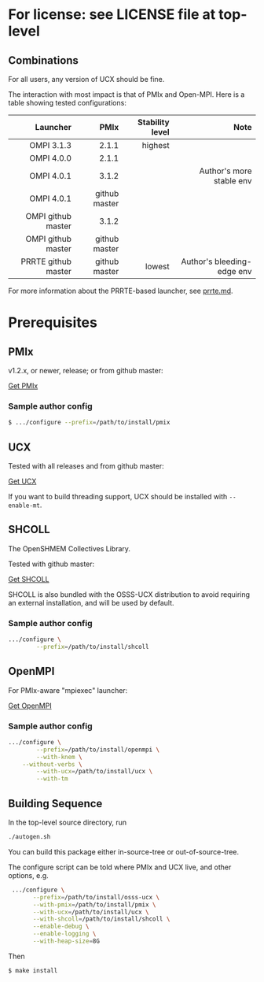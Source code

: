 # For license: see LICENSE file at top-level

## Combinations

For all users, any version of UCX should be fine.

The interaction with most impact is that of PMIx and Open-MPI.  Here is a table showing tested configurations:

|Launcher|PMIx|Stability level|Note|
|---:|---:|---:|---:|
|OMPI 3.1.3|2.1.1|highest||
|OMPI 4.0.0|2.1.1|||
|OMPI 4.0.1|3.1.2||Author's more stable env|
|OMPI 4.0.1|github master|||
|OMPI github master|3.1.2|||
|OMPI github master|github master|||
|PRRTE github master|github master|lowest|Author's bleeding-edge env|

For more information about the PRRTE-based launcher, see
[prrte.md](./prrte.md).

# Prerequisites

## PMIx

v1.2.x, or newer, release; or from github master:

[Get PMIx](https://github.com/pmix/pmix/)

### Sample author config

```sh
$ .../configure --prefix=/path/to/install/pmix
```

## UCX

Tested with all releases and from github master:

[Get UCX](https://github.com/openucx/ucx/)

If you want to build threading support, UCX should be installed with
`--enable-mt`.

## SHCOLL

The OpenSHMEM Collectives Library.

Tested with github master:

[Get SHCOLL](https://github.com/tonycurtis/shcoll)

SHCOLL is also bundled with the OSSS-UCX distribution to avoid
requiring an external installation, and will be used by default.

### Sample author config

```sh
.../configure \
        --prefix=/path/to/install/shcoll
```

## OpenMPI

For PMIx-aware "mpiexec" launcher:

[Get OpenMPI](https://www.open-mpi.org/software/ompi/)

### Sample author config

```sh
.../configure \
        --prefix=/path/to/install/openmpi \
        --with-knem \
	--without-verbs \
        --with-ucx=/path/to/install/ucx \
        --with-tm
```

## Building Sequence

In the top-level source directory, run

```sh
./autogen.sh
```

You can build this package either in-source-tree or
out-of-source-tree.

The configure script can be told where PMIx and UCX live, and other
options, e.g.

```sh
 .../configure \
       --prefix=/path/to/install/osss-ucx \
       --with-pmix=/path/to/install/pmix \
       --with-ucx=/path/to/install/ucx \
       --with-shcoll=/path/to/install/shcoll \
       --enable-debug \
       --enable-logging \
       --with-heap-size=8G
```

Then

```sh
$ make install
```
